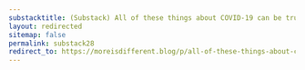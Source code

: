 ```yaml
---
substacktitle: (Substack) All of these things about COVID-19 can be true (this is scary)
layout: redirected
sitemap: false
permalink: substack28
redirect_to: https://moreisdifferent.blog/p/all-of-these-things-about-covid-19
---
```

